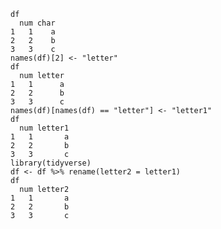 ```{r}df <- data.frame(num = c(1, 2, 3), char = c("a", "b", "c"))
df
  num char
1   1    a
2   2    b
3   3    c
names(df)[2] <- "letter"
df
  num letter
1   1      a
2   2      b
3   3      c
names(df)[names(df) == "letter"] <- "letter1"
df
  num letter1
1   1       a
2   2       b
3   3       c
library(tidyverse)
df <- df %>% rename(letter2 = letter1)
df
  num letter2
1   1       a
2   2       b
3   3       c
```
